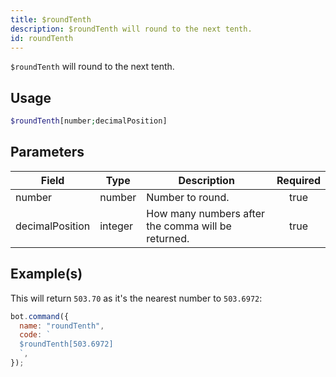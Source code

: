 ```yaml
---
title: $roundTenth
description: $roundTenth will round to the next tenth.
id: roundTenth
---
```


`$roundTenth` will round to the next tenth.

## Usage

```php
$roundTenth[number;decimalPosition]
```

## Parameters

| Field           | Type    | Description                                        | Required |
| --------------- | ------- | -------------------------------------------------- | :------: |
| number          | number  | Number to round.                                   |   true   |
| decimalPosition | integer | How many numbers after the comma will be returned. |   true   |

## Example(s)

This will return `503.70` as it's the nearest number to `503.6972`:

```javascript
bot.command({
  name: "roundTenth",
  code: `
  $roundTenth[503.6972]
  `,
});
```
